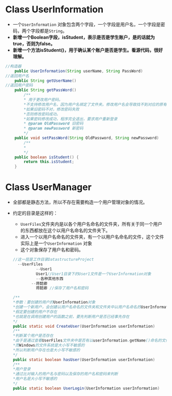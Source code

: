 # Class UserInformation 

- 一个`UserInformation` 对象包含两个字段，一个字段是用户名，一个字段是密码，两个字段都是`String`。
- **新增一个Boolean字段，isStudent，表示是否是学生账户，是的话就为true，否则为false。**
- **新增一个方法isStudent()，用于确认某个账户是否是学生。看源代码，很好理解。**

```java
//构造器    
    public UserInformation(String userName, String PassWord)
//返回用户名
    public String getUserName()
//返回用户密码
    public String getPassWord() 
        /**
        * 用于更改用户密码。
        *不支持修改用户名，因为用户名绑定了文件夹。修改用户名会导致找不到对应的原有文件夹。
        *如果旧密码不对，修改密码失败
        *否则修改密码成功。
        *如果密码修改成功，程序完全退出，要求用户重新登录
        * @param OldPassword 旧密码
        * @param newPassword 新密码
        */
    public void setPassWord(String OldPassword, String newPassword)
        /**
        *
        */
    public boolean isStudent() {
        return this.isStudent;
    }
```

# Class UserManager

- 全部都是静态方法，所以不存在需要构造一个用户管理对象的情况。

- 约定的目录是这样的：

  - `UserFiles`文件夹内是以各个用户名命名的文件夹，所有关于同一个用户的东西都放在这个以用户名命名的文件夹下。
  - 进入一个以用户名命名的文件夹，有一个以用户名命名的文件，这个文件实际上是一个`UserInformation` 对象
  - 这个对象保存了用户名和密码。

  ```java
  //这一层是工作目录DatastructureProject
  	--UserFiles
         	--User1
          	User1//User1目录下的User1文件是一个UserInformation对象
          	--各种其他东西
          --蒋懿卿
          	蒋懿卿 //保存了用户名和密码
  ```

  ```java
  /**
  *参数：要创建的用户的UserInformation对象
  *创建一个新用户，会创建以用户名命名的文件夹和文件夹中以用户名命名的UserInformation对象
  *假定要创建的用户不存在
  *也就是在调用创建用户的函数之前，要先判断用户是否已经事先存在
  */
  public static void CreateUser(UserInformation userInformation)
  /**
  *判断某个用户是否存在
  *由于是通过查看UserFiles文件夹中是否有以userInformation.getName()命名的文件夹是否存在来判断
  *而Windows的文件系统是大小写不敏感的
  *所以判断用户存在也是大小写不敏感的
  */
  public static boolean hasUser(UserInformation userInformation)
  /**
  *用户登录
  *通过比对输入的用户名与密码以及保存的用户名和密码来判断
  *用户名是大小写不敏感的
  */
  public static boolean UserLogin(UserInformation userInformation)
  ```

  